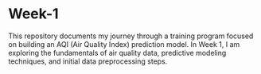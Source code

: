 # Week-1
This repository documents my journey through a training program focused on building an AQI (Air Quality Index) prediction model. In Week 1, I am exploring the fundamentals of air quality data, predictive modeling techniques, and initial data preprocessing steps.
